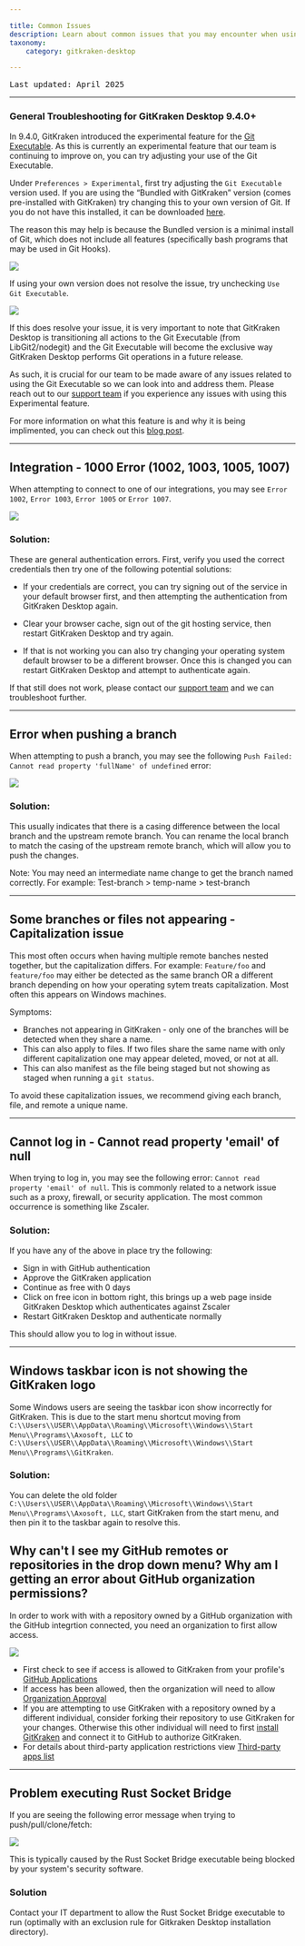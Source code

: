 ```yaml
---

title: Common Issues
description: Learn about common issues that you may encounter when using GitKraken Desktop.
taxonomy:
    category: gitkraken-desktop

---
```

<kbd>Last updated: April 2025</kbd>

***
### General Troubleshooting for GitKraken Desktop 9.4.0+

In 9.4.0, GitKraken introduced the experimental feature for the [Git Executable](/gitkraken-desktop/experimental-features/#git-executable). As this is currently an experimental feature that our team is continuing to improve on, you can try adjusting your use of the Git Executable.

Under `Preferences > Experimental`, first try adjusting the `Git Executable` version used. If you are using the “Bundled with GitKraken” version (comes pre-installed with GitKraken) try changing this to your own version of Git. If you do not have this installed, it can be downloaded [here](https://git-scm.com/download).

The reason this may help is because the Bundled version is a minimal install of Git, which does not include all features (specifically bash programs that may be used in Git Hooks).

<img src="/wp-content/uploads/gkc-git-executable-version.png" class="help-center-img img-bordered">

If using your own version does not resolve the issue, try unchecking `Use Git Executable`.

<img src="/wp-content/uploads/gkc-use-git-executable.png" class="help-center-img img-bordered">

If this does resolve your issue, it is very important to note that GitKraken Desktop is transitioning all actions to the Git Executable (from LibGit2/nodegit) and the Git Executable will become the exclusive way GitKraken Desktop performs Git operations in a future release.

As such, it is crucial for our team to be made aware of any issues related to using the Git Executable so we can look into and address them. Please reach out to our [support team](https://help.gitkraken.com/gitkraken-desktop/contact-support/) if you experience any issues with using this Experimental feature.

For more information on what this feature is and why it is being implimented, you can check out this [blog post](https://www.gitkraken.com/blog/gitkraken-client-migrating-from-libgit2-to-git-executable?product=gitkraken&source=help_center).

***

## Integration - 1000 Error (1002, 1003, 1005, 1007)
When attempting to connect to one of our integrations, you may see `Error 1002`, `Error 1003`, `Error 1005` or `Error 1007`.

<img src="/wp-content/uploads/error-1002.png" srcset="/wp-content/uploads/error-1002@2x.png 2x" class="help-center-img img-bordered">

### Solution:
These are general authentication errors.  First, verify you used the correct credentials then try one of the following potential solutions:

- If your credentials are correct, you can try signing out of the service in your default browser first, and then attempting the authentication from GitKraken Desktop again.

- Clear your browser cache, sign out of the git hosting service, then restart GitKraken Desktop and try again.

- If that is not working you can also try changing your operating system default browser to be a different browser. Once this is changed you can restart GitKraken Desktop and attempt to authenticate again.

If that still does not work, please contact our [support team](https://www.gitkraken.com/contact?product=gitkraken&source=help_center) and we can troubleshoot further.

 
***

## Error when pushing a branch
When attempting to push a branch, you may see the following `Push Failed: Cannot read property 'fullName' of undefined` error:

<img src="/wp-content/uploads/push-error.png" class="help-center-img img-bordered">

### Solution:
This usually indicates that there is a casing difference between the local branch and the upstream remote branch.  You can rename the local branch to match the casing of the upstream remote branch, which will allow you to push the changes.  

<div class='callout callout--warning'>
    <p>Note: You may need an intermediate name change to get the branch named correctly.  For example: Test-branch > temp-name > test-branch</p>
</div>

***

## Some branches or files not appearing - Capitalization issue

This most often occurs when having multiple remote banches nested together, but the capitalization differs. For example: `Feature/foo` and `feature/foo` may either be detected as the same branch OR a different branch depending on how your operating sytem treats capitalization. Most often this appears on Windows machines.

Symptoms:

- Branches not appearing in GitKraken - only one of the branches will be detected when they share a name. 
- This can also apply to files. If two files share the same name with only different capitalization one may appear deleted, moved, or not at all.
- This can also manifest as the file being staged but not showing as staged when running a `git status`.

To avoid these capitalization issues, we recommend giving each branch, file, and remote a unique name.

***

## Cannot log in - Cannot read property 'email' of null
When trying to log in, you may see the following error: `Cannot read property 'email' of null`. This is commonly related to a network issue such as a proxy, firewall, or security application. The most common occurrence is something like Zscaler.

### Solution:
If you have any of the above in place try the following:

- Sign in with GitHub authentication
- Approve the GitKraken application
- Continue as free with 0 days
- Click on free icon in bottom right, this brings up a web page inside GitKraken Desktop which authenticates against Zscaler
- Restart GitKraken Desktop and authenticate normally

This should allow you to log in without issue.

***

## Windows taskbar icon is not showing the GitKraken logo
Some Windows users are seeing the taskbar icon show incorrectly for GitKraken. This is due to the start menu shortcut moving from ``C:\\Users\\USER\\AppData\\Roaming\\Microsoft\\Windows\\Start Menu\\Programs\\Axosoft, LLC`` to ``C:\\Users\\USER\\AppData\\Roaming\\Microsoft\\Windows\\Start Menu\\Programs\\GitKraken``. 

### Solution:
You can delete the old folder ``C:\\Users\\USER\\AppData\\Roaming\\Microsoft\\Windows\\Start Menu\\Programs\\Axosoft, LLC``, start GitKraken from the start menu, and then pin it to the taskbar again to resolve this.

## Why can't I see my GitHub remotes or repositories in the drop down menu? Why am I getting an error about GitHub organization permissions?

In order to work with with a repository owned by a GitHub organization with the GitHub integrtion connected, you need an organization to first allow access.

<img src="/wp-content/uploads/error.png" class="help-center-img img-bordered">

* First check to see if access is allowed to GitKraken from your profile's [GitHub Applications](https://github.com/settings/connections/applications/a7557949433b7d282a76)
* If access has been allowed, then the organization will need to allow [Organization Approval](https://help.github.com/articles/requesting-organization-approval-for-your-authorized-applications/)
* If you are attempting to use GitKraken with a repository owned by a different individual, consider forking their repository to use GitKraken for your changes. Otherwise this other individual will need to first [install GitKraken](/gitkraken-desktop/how-to-install/) and connect it to GitHub to authorize GitKraken.
* For details about third-party application restrictions view [Third-party apps list](https://help.github.com/articles/about-third-party-application-restrictions/)

***

## Problem executing Rust Socket Bridge

If you are seeing the following error message when trying to push/pull/clone/fetch:

<img src="/wp-content/uploads/gkd-10-4-rust-socket-bridge-error.png" class="help-center-img img-bordered">

This is typically caused by the Rust Socket Bridge executable being blocked by your system's security software.

### Solution

Contact your IT department to allow the Rust Socket Bridge executable to run (optimally with an exclusion rule for Gitkraken Desktop installation directory).











